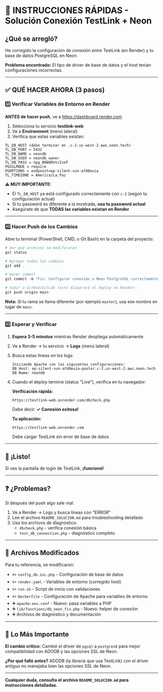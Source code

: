# 🚀 INSTRUCCIONES RÁPIDAS - Solución Conexión TestLink + Neon

## ¿Qué se arregló?

He corregido la configuración de conexión entre TestLink (en Render) y tu base de datos PostgreSQL en Neon.

**Problema encontrado:** El tipo de driver de base de datos y el host tenían configuraciones incorrectas.

---

## ✅ QUÉ HACER AHORA (3 pasos)

### 1️⃣ Verificar Variables de Entorno en Render

**ANTES de hacer push**, ve a https://dashboard.render.com

1. Selecciona tu servicio **testlink-web**
2. Ve a **Environment** (menú lateral)
3. Verifica que estas variables existan:

```
TL_DB_HOST (debe terminar en .c-2.us-west-2.aws.neon.tech)
TL_DB_PORT = 5432
TL_DB_NAME = neondb
TL_DB_USER = neondb_owner
TL_DB_PASS = npg_B0WARUtcIvxF
PGSSLMODE = require
PGOPTIONS = endpoint=ep-silent-sun-afd0euia
TL_TIMEZONE = America/La_Paz
```

**⚠️ MUY IMPORTANTE:**
- El `TL_DB_HOST` ya está configurado correctamente con `c-2` (según tu configuración actual)
- Si tu password es diferente a la mostrada, **usa tu password actual**
- Asegúrate de que **TODAS las variables existan en Render**

---

### 2️⃣ Hacer Push de los Cambios

Abre tu terminal (PowerShell, CMD, o Git Bash) en la carpeta del proyecto:

```powershell
# Ver qué archivos se modificaron
git status

# Agregar todos los cambios
git add .

# Hacer commit
git commit -m "Fix: Configurar conexión a Neon PostgreSQL correctamente"

# Subir a GitHub/GitLab (esto disparará el deploy en Render)
git push origin main
```

**Nota:** Si tu rama se llama diferente (por ejemplo `master`), usa ese nombre en lugar de `main`.

---

### 3️⃣ Esperar y Verificar

1. **Espera 3-5 minutos** mientras Render despliega automáticamente

2. Ve a Render → tu servicio → **Logs** (menú lateral)

3. Busca estas líneas en los logs:
   ```
   Iniciando Apache con las siguientes configuraciones:
   DB Host: ep-silent-sun-afd0euia-pooler.c-2.us-west-2.aws.neon.tech
   DB Name: neondb
   ```

4. Cuando el deploy termine (status "Live"), verifica en tu navegador:
   
   **Verificación rápida:**
   ```
   https://testlink-web.onrender.com/dbcheck.php
   ```
   Debe decir: **✓ Conexión exitosa!**

   **Tu aplicación:**
   ```
   https://testlink-web.onrender.com
   ```
   Debe cargar TestLink sin error de base de datos

---

## 🎉 ¡Listo!

Si ves la pantalla de login de TestLink, **¡funcionó!**

---

## ❓ ¿Problemas?

Si después del push algo sale mal:

1. Ve a Render → Logs y busca líneas con "ERROR"
2. Lee el archivo `README_SOLUCION.md` para troubleshooting detallado
3. Usa los archivos de diagnóstico:
   - `dbcheck.php` - verifica conexión básica
   - `test_db_connection.php` - diagnóstico completo

---

## 📝 Archivos Modificados

Para tu referencia, se modificaron:
- ✏️ `config_db.inc.php` - Configuración de base de datos
- ✏️ `render.yaml` - Variables de entorno (corregido host)
- ✏️ `run.sh` - Script de inicio con validaciones
- ✏️ `Dockerfile` - Configuración de Apache para variables de entorno
- ➕ `apache-env.conf` - Nuevo: pasa variables a PHP
- ➕ `lib/functions/db_neon_fix.php` - Nuevo: helper de conexión
- ➕ Archivos de diagnóstico y documentación

---

## 🔑 Lo Más Importante

**El cambio crítico:** Cambié el driver de `pgsql` a `postgres8` para mejor compatibilidad con ADODB y las opciones SSL de Neon.

**¿Por qué falló antes?** ADODB (la librería que usa TestLink) con el driver antiguo no manejaba bien las opciones SSL de Neon.

---

**Cualquier duda, consulta el archivo `README_SOLUCION.md` para instrucciones detalladas.**
